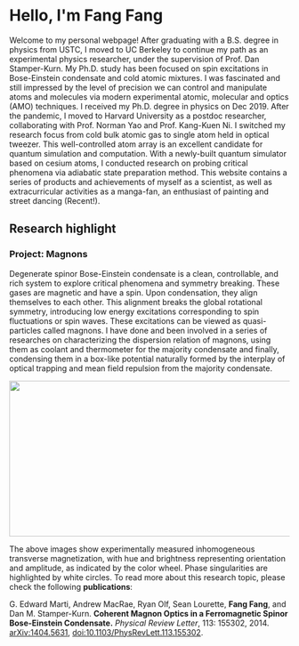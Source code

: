 # Hello, I'm Fang Fang

Welcome to my personal webpage! After graduating with a B.S. degree in physics from USTC, I moved to UC Berkeley to continue my path as an experimental physics researcher, under the supervision of Prof. Dan Stamper-Kurn. My Ph.D. study has been focused on spin excitations in Bose-Einstein condensate and cold atomic mixtures. I was fascinated and still impressed by the level of precision we can control and manipulate atoms and molecules via modern experimental atomic, molecular and optics (AMO) techniques. I received my Ph.D. degree in physics on Dec 2019. After the pandemic, I moved to Harvard University as a postdoc researcher, collaborating with Prof. Norman Yao and Prof. Kang-Kuen Ni. I switched my research focus from cold bulk atomic gas to single atom held in optical tweezer. This well-controlled atom array is an excellent candidate for quantum simulation and computation. With a newly-built quantum simulator based on cesium atoms, I conducted research on probing critical phenomena via adiabatic state preparation method. This website contains a series of products and achievements of myself as a scientist, as well as extracurricular activities as a manga-fan, an enthusiast of painting and street dancing (Recent!).

## Research highlight
### Project: Magnons 
Degenerate spinor Bose-Einstein condensate is a clean, controllable, and rich system to explore critical phenomena and symmetry breaking. These gases are magnetic and have a spin. Upon condensation, they align themselves to each other. This alignment breaks the global rotational symmetry, introducing low energy excitations corresponding to spin fluctuations or spin waves. These excitations can be viewed as quasi-particles called magnons. I have done and been involved in a series of researches on characterizing the dispersion relation of magnons, using them as coolant and thermometer for the majority condensate and finally, condensing them in a box-like potential naturally formed by the interplay of optical trapping and mean field repulsion from the majority condensate.
<p align="center">
  <a >
    <img src="https://github.com/akiraff/ffang.github.io/assets/1439080/dc1b5abf-e35a-4028-86f4-edd8f5de6bf1"  width="600" height="280">
  </a>
</p>
The above images show experimentally measured inhomogeneous transverse magnetization, with hue and brightness representing orientation and amplitude, as indicated by the color wheel. Phase singularities are highlighted by white circles. To read more about this research topic, please check the following <strong>publications</strong>:
  <p>
    G. Edward Marti, Andrew MacRae, Ryan Olf, Sean Lourette, <strong>Fang Fang</strong>, and Dan M. Stamper-Kurn.
<a><strong>Coherent Magnon Optics in a Ferromagnetic Spinor Bose-Einstein Condensate.</strong></a>
<em>Physical Review Letter</em>, 113: 155302, 2014. <a href="https://arxiv.org/abs/1404.5631">arXiv:1404.5631</a>, <a href="https://journals.aps.org/prl/abstract/10.1103/PhysRevLett.113.155302">doi:10.1103/PhysRevLett.113.155302</a>.<br>
          <a href="javascript:void(0)" onclick="
            (function(target, id) {
              if ($('#' + id).css('display') == 'block')
              {
                $('#' + id).hide('fast');
                $(target).text('BibTeX▼')
              }
              else
              {
                $('#' + id).show('fast');
                $(target).text('BibTeX▲')
              }
            })</a>
            </p>
